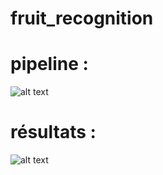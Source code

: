 # fruit_recognition
# pipeline : 
![alt text](https://github.com/jdufou1/fruit_recognition/blob/main/img/pipeline.png)
# résultats :
![alt text](https://github.com/jdufou1/fruit_recognition/blob/main/img/resultat.PNG)
